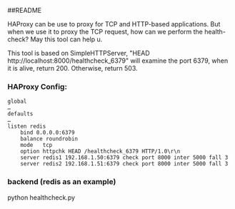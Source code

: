 ##README

HAProxy can be use to proxy for TCP and HTTP-based applications. But when we use it to proxy the TCP request, how can 
we perform the health-check? May this tool can help u.

This tool is based on SimpleHTTPServer, "HEAD http://localhost:8000/healthcheck_6379" will examine the port 6379, when 
it is alive, return 200. Otherwise, return 503.
 
### HAProxy Config:
    global
    …
    defaults
    …
    listen redis
        bind 0.0.0.0:6379
        balance roundrobin
        mode   tcp
        option httpchk HEAD /healthcheck_6379 HTTP/1.0\r\n
        server redis1 192.168.1.50:6379 check port 8000 inter 5000 fall 3
        server redis2 192.168.1.51:6379 check port 8000 inter 5000 fall 3

### backend (redis as an example)
python healthcheck.py
